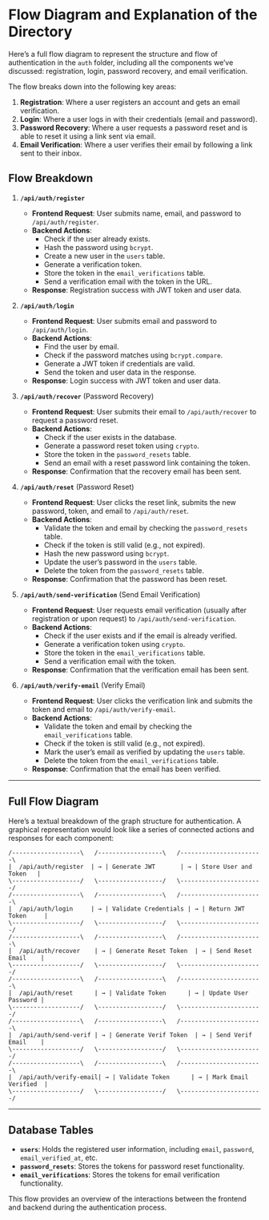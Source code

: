 # Flow Diagram and Explanation of the Directory

Here’s a full flow diagram to represent the structure and flow of authentication in the `auth` folder, including all the components we’ve discussed: registration, login, password recovery, and email verification.

The flow breaks down into the following key areas:

1. **Registration**: Where a user registers an account and gets an email verification.
2. **Login**: Where a user logs in with their credentials (email and password).
3. **Password Recovery**: Where a user requests a password reset and is able to reset it using a link sent via email.
4. **Email Verification**: Where a user verifies their email by following a link sent to their inbox.

## Flow Breakdown

1. **`/api/auth/register`**

   - **Frontend Request**: User submits name, email, and password to `/api/auth/register`.
   - **Backend Actions**:
     - Check if the user already exists.
     - Hash the password using `bcrypt`.
     - Create a new user in the `users` table.
     - Generate a verification token.
     - Store the token in the `email_verifications` table.
     - Send a verification email with the token in the URL.
   - **Response**: Registration success with JWT token and user data.

2. **`/api/auth/login`**

   - **Frontend Request**: User submits email and password to `/api/auth/login`.
   - **Backend Actions**:
     - Find the user by email.
     - Check if the password matches using `bcrypt.compare`.
     - Generate a JWT token if credentials are valid.
     - Send the token and user data in the response.
   - **Response**: Login success with JWT token and user data.

3. **`/api/auth/recover`** (Password Recovery)

   - **Frontend Request**: User submits their email to `/api/auth/recover` to request a password reset.
   - **Backend Actions**:
     - Check if the user exists in the database.
     - Generate a password reset token using `crypto`.
     - Store the token in the `password_resets` table.
     - Send an email with a reset password link containing the token.
   - **Response**: Confirmation that the recovery email has been sent.

4. **`/api/auth/reset`** (Password Reset)

   - **Frontend Request**: User clicks the reset link, submits the new password, token, and email to `/api/auth/reset`.
   - **Backend Actions**:
     - Validate the token and email by checking the `password_resets` table.
     - Check if the token is still valid (e.g., not expired).
     - Hash the new password using `bcrypt`.
     - Update the user’s password in the `users` table.
     - Delete the token from the `password_resets` table.
   - **Response**: Confirmation that the password has been reset.

5. **`/api/auth/send-verification`** (Send Email Verification)

   - **Frontend Request**: User requests email verification (usually after registration or upon request) to `/api/auth/send-verification`.
   - **Backend Actions**:
     - Check if the user exists and if the email is already verified.
     - Generate a verification token using `crypto`.
     - Store the token in the `email_verifications` table.
     - Send a verification email with the token.
   - **Response**: Confirmation that the verification email has been sent.

6. **`/api/auth/verify-email`** (Verify Email)
   - **Frontend Request**: User clicks the verification link and submits the token and email to `/api/auth/verify-email`.
   - **Backend Actions**:
     - Validate the token and email by checking the `email_verifications` table.
     - Check if the token is still valid (e.g., not expired).
     - Mark the user’s email as verified by updating the `users` table.
     - Delete the token from the `email_verifications` table.
   - **Response**: Confirmation that the email has been verified.

---

## Full Flow Diagram

Here’s a textual breakdown of the graph structure for authentication. A graphical representation would look like a series of connected actions and responses for each component:

```plaintext
/-------------------\   /------------------\   /-----------------------\
|  /api/auth/register  | → | Generate JWT       | → | Store User and Token   |
\-------------------/   \------------------/   \-----------------------/
/-------------------\   /------------------\   /-----------------------\
|  /api/auth/login     | → | Validate Credentials | → | Return JWT Token     |
\-------------------/   \------------------/   \-----------------------/
/-------------------\   /------------------\   /-----------------------\
|  /api/auth/recover    | → | Generate Reset Token  | → | Send Reset Email    |
\-------------------/   \------------------/   \-----------------------/
/-------------------\   /------------------\   /-----------------------\
|  /api/auth/reset      | → | Validate Token      | → | Update User Password |
\-------------------/   \------------------/   \-----------------------/
/-------------------\   /------------------\   /-----------------------\
|  /api/auth/send-verif | → | Generate Verif Token  | → | Send Verif Email    |
\-------------------/   \------------------/   \-----------------------/
/-------------------\   /------------------\   /-----------------------\
|  /api/auth/verify-email| → | Validate Token      | → | Mark Email Verified  |
\-------------------/   \------------------/   \-----------------------/
```

---

## Database Tables

- **`users`**: Holds the registered user information, including `email`, `password`, `email_verified_at`, etc.
- **`password_resets`**: Stores the tokens for password reset functionality.
- **`email_verifications`**: Stores the tokens for email verification functionality.

This flow provides an overview of the interactions between the frontend and backend during the authentication process.
